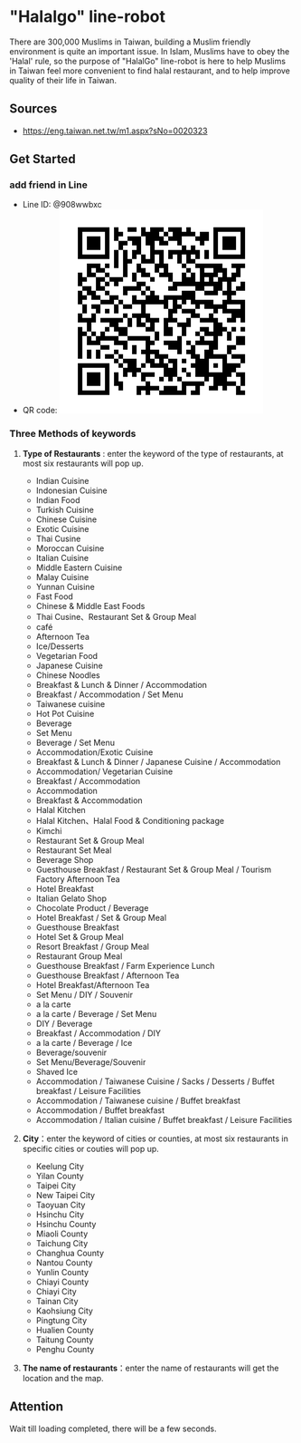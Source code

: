 # "Halalgo" line-robot
There are 300,000 Muslims in Taiwan, building a Muslim friendly environment is quite an important issue. In Islam, Muslims have to obey the 'Halal' rule, so the purpose of "HalalGo" line-robot is here to help Muslims in Taiwan feel more convenient to find halal restaurant, and to help improve quality of their life in Taiwan.

## Sources
- https://eng.taiwan.net.tw/m1.aspx?sNo=0020323
## Get Started
### add friend in Line
- Line ID: @908wwbxc
- QR code: <img src="./linebot qrcode.png">

### Three Methods of keywords
1. **Type of Restaurants** : enter the keyword of the type of restaurants, at most six restaurants will pop up.
    - Indian Cuisine
    - Indonesian Cuisine
    - Indian Food
    - Turkish Cuisine
    - Chinese Cuisine
    - Exotic Cuisine
    - Thai Cusine
    - Moroccan Cuisine
    - Italian Cuisine
    - Middle Eastern Cuisine
    - Malay Cuisine
    - Yunnan Cuisine
    - Fast Food
    - Chinese & Middle East Foods	
    - Thai Cusine、Restaurant Set & Group Meal
    - café
    - Afternoon Tea
    - Ice/Desserts
    - Vegetarian Food
    - Japanese Cuisine
    - Chinese Noodles
    - Breakfast & Lunch & Dinner / Accommodation
    - Breakfast / Accommodation / Set Menu
    - Taiwanese cuisine
    - Hot Pot Cuisine
    - Beverage
    - Set Menu
    - Beverage / Set Menu
    - Accommodation/Exotic Cuisine
    - Breakfast & Lunch & Dinner / Japanese Cuisine / Accommodation
    - Accommodation/ Vegetarian Cuisine
    - Breakfast / Accommodation
    - Accommodation
    - Breakfast & Accommodation
    - Halal Kitchen
    - Halal Kitchen、Halal Food & Conditioning package
    - Kimchi
    - Restaurant Set & Group Meal
    - Restaurant Set Meal
    - Beverage Shop
    - Guesthouse Breakfast / Restaurant Set & Group Meal / Tourism Factory Afternoon Tea
    - Hotel Breakfast
    - Italian Gelato Shop
    - Chocolate Product / Beverage
    - Hotel Breakfast / Set & Group Meal
    - Guesthouse Breakfast
    - Hotel Set & Group Meal
    - Resort Breakfast / Group Meal
    - Restaurant Group Meal
    - Guesthouse Breakfast / Farm Experience Lunch
    - Guesthouse Breakfast / Afternoon Tea
    - Hotel Breakfast/Afternoon Tea
    - Set Menu / DIY / Souvenir
    - a la carte
    - a la carte / Beverage / Set Menu
    - DIY / Beverage
    - Breakfast / Accommodation / DIY
    - a la carte / Beverage / Ice
    - Beverage/souvenir
    - Set Menu/Beverage/Souvenir
    - Shaved Ice
    - Accommodation / Taiwanese Cuisine / Sacks / Desserts / Buffet breakfast / Leisure Facilities
    - Accommodation / Taiwanese cuisine / Buffet breakfast
    - Accommodation / Buffet breakfast
    - Accommodation / Italian cuisine / Buffet breakfast / Leisure Facilities

2. **City**：enter the keyword of cities or counties, at most six restaurants in specific cities or couties will pop up.
    - Keelung City
    - Yilan County
    - Taipei City
    - New Taipei City
    - Taoyuan City
    - Hsinchu City
    - Hsinchu County
    - Miaoli County
    - Taichung City
    - Changhua County
    - Nantou County
    - Yunlin County
    - Chiayi County
    - Chiayi City
    - Tainan City
    - Kaohsiung City
    - Pingtung City
    - Hualien County
    - Taitung County
    - Penghu County

3. **The name of restaurants**：enter the name of restaurants will get the location and the map.


## Attention
Wait till loading completed, there will be a few seconds.